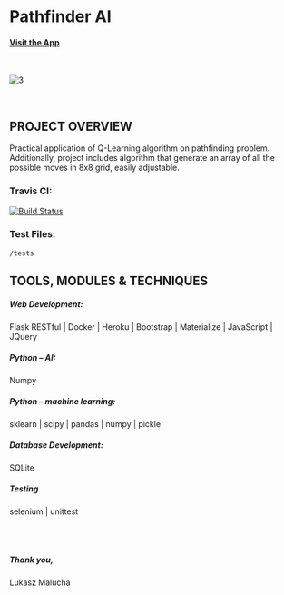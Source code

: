 # Pathfinder AI

#### [Visit the App](https://ai-pathfinder.herokuapp.com/)

<br>

![3](https://user-images.githubusercontent.com/26208598/56038938-12afd180-5d2b-11e9-92ab-7faa8ff5e32d.JPG)

<br>

## PROJECT OVERVIEW

Practical application of Q-Learning algorithm on pathfinding problem. 
Additionally, project includes algorithm that generate an array of all the possible moves in 8x8 grid, easily adjustable.  


### Travis CI:

[![Build Status](https://travis-ci.com/LukaszMalucha/Pathfinder-AI.svg?branch=master)](https://travis-ci.com/LukaszMalucha/Pathfinder-AI)

### Test Files:

` /tests `

## TOOLS, MODULES & TECHNIQUES

##### Web Development:
Flask RESTful | Docker | Heroku | Bootstrap | Materialize | JavaScript | JQuery
##### Python – AI:
Numpy
##### Python – machine learning:
sklearn | scipy | pandas | numpy | pickle
##### Database Development:
SQLite
##### Testing
selenium | unittest

<br>
<br>

##### Thank you,

Lukasz Malucha

